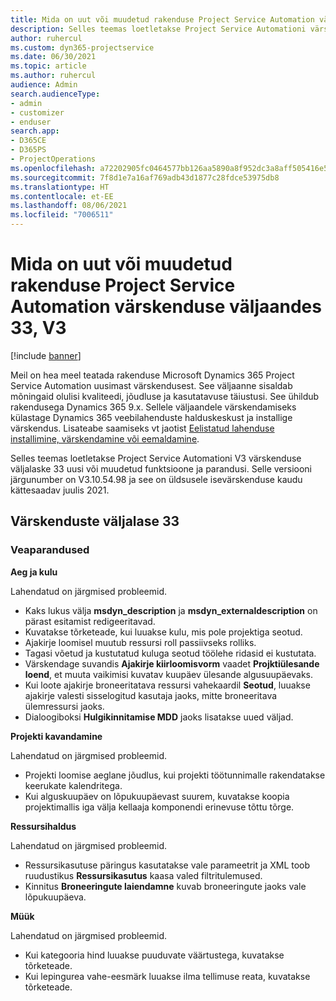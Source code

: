 ```yaml
---
title: Mida on uut või muudetud rakenduse Project Service Automation värskenduse väljaandes 33, V3
description: Selles teemas loetletakse Project Service Automationi värskenduse väljalaske 33, V3 saadaolevaid funktsioone ja parandusi.
author: ruhercul
ms.custom: dyn365-projectservice
ms.date: 06/30/2021
ms.topic: article
ms.author: ruhercul
audience: Admin
search.audienceType:
- admin
- customizer
- enduser
search.app:
- D365CE
- D365PS
- ProjectOperations
ms.openlocfilehash: a72202905fc0464577bb126aa5890a8f952dc3a8aff505416e535b42b53df7db
ms.sourcegitcommit: 7f8d1e7a16af769adb43d1877c28fdce53975db8
ms.translationtype: HT
ms.contentlocale: et-EE
ms.lasthandoff: 08/06/2021
ms.locfileid: "7006511"
---
```

# <a name="whats-new-or-changed-in-project-service-automation-update-release-33-v3"></a>Mida on uut või muudetud rakenduse Project Service Automation värskenduse väljaandes 33, V3

[!include [banner](../includes/psa-now-project-operations.md)]

Meil on hea meel teatada rakenduse Microsoft Dynamics 365 Project Service Automation uusimast värskendusest. See väljaanne sisaldab mõningaid olulisi kvaliteedi, jõudluse ja kasutatavuse täiustusi. See ühildub rakendusega Dynamics 365 9.x. Sellele väljaandele värskendamiseks külastage Dynamics 365 veebilahenduste halduskeskust ja installige värskendus. Lisateabe saamiseks vt jaotist [Eelistatud lahenduse installimine, värskendamine või eemaldamine](/power-platform/admin/install-remove-preferred-solution).

Selles teemas loetletakse Project Service Automationi V3 värskenduse väljalaske 33 uusi või muudetud funktsioone ja parandusi. Selle versiooni järgunumber on V3.10.54.98 ja see on üldsusele isevärskenduse kaudu kättesaadav juulis 2021.

## <a name="update-release-33"></a>Värskenduste väljalase 33

### <a name="bug-fixes"></a>Veaparandused

**Aeg ja kulu**

Lahendatud on järgmised probleemid.

- Kaks lukus välja **msdyn_description** ja **msdyn_externaldescription** on pärast esitamist redigeeritavad.
- Kuvatakse tõrketeade, kui luuakse kulu, mis pole projektiga seotud.
- Ajakirje loomisel muutub ressursi roll passiivseks rolliks.
- Tagasi võetud ja kustutatud kuluga seotud töölehe ridasid ei kustutata.
- Värskendage suvandis **Ajakirje kiirloomisvorm** vaadet **Projktiülesande loend**, et muuta vaikimisi kuvatav kuupäev ülesande algusuupäevaks.
- Kui loote ajakirje broneeritatava ressursi vahekaardil **Seotud**, luuakse ajakirje valesti sisselogitud kasutaja jaoks, mitte broneeritava ülemressursi jaoks.
- Dialoogiboksi **Hulgikinnitamise MDD** jaoks lisatakse uued väljad.

**Projekti kavandamine**

Lahendatud on järgmised probleemid.
- Projekti loomise aeglane jõudlus, kui projekti töötunnimalle rakendatakse keerukate kalendritega.
- Kui alguskuupäev on lõpukuupäevast suurem, kuvatakse koopia projektimallis iga välja kellaaja komponendi erinevuse tõttu tõrge.

**Ressursihaldus**

Lahendatud on järgmised probleemid.
- Ressursikasutuse päringus kasutatakse vale parameetrit ja XML toob ruudustikus **Ressursikasutus** kaasa valed filtritulemused.
- Kinnitus **Broneeringute laiendamne** kuvab broneeringute jaoks vale lõpukuupäeva.

**Müük**

Lahendatud on järgmised probleemid.
- Kui kategooria hind luuakse puuduvate väärtustega, kuvatakse tõrketeade.
- Kui lepingurea vahe-eesmärk luuakse ilma tellimuse reata, kuvatakse tõrketeade.
